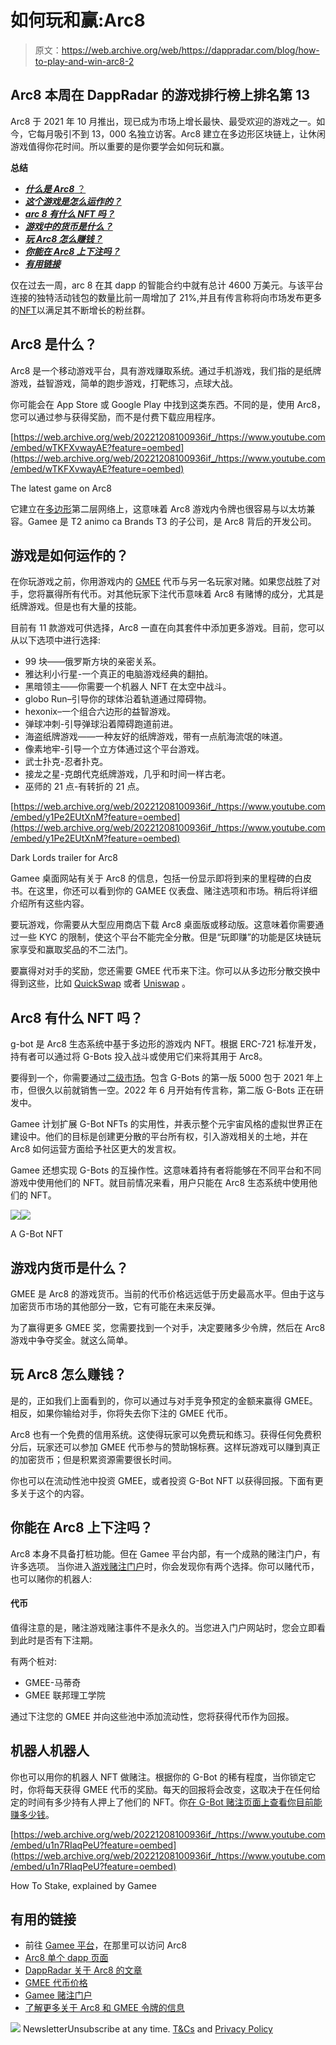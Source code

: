 # 如何玩和赢:Arc8

> 原文：<https://web.archive.org/web/https://dappradar.com/blog/how-to-play-and-win-arc8-2>

## Arc8 本周在 DappRadar 的游戏排行榜上排名第 13

Arc8 于 2021 年 10 月推出，现已成为市场上增长最快、最受欢迎的游戏之一。如今，它每月吸引不到 13，000 名独立访客。Arc8 建立在多边形区块链上，让休闲游戏值得你花时间。所以重要的是你要学会如何玩和赢。

**总结**

*   [***什么是 Arc8*** ？](https://web.archive.org/web/20221208100936/https://dappradar.com/blog/how-to-play-and-win-arc8-2/#what-is)
*   ***[这个游戏是怎么运作的？](https://web.archive.org/web/20221208100936/https://dappradar.com/blog/how-to-play-and-win-arc8-2/#how-work)***
*   ***[arc 8 有什么 NFT 吗？](https://web.archive.org/web/20221208100936/https://dappradar.com/blog/how-to-play-and-win-arc8-2/#arc8-nfts)***
*   ***[游戏中的货币是什么？](https://web.archive.org/web/20221208100936/https://dappradar.com/blog/how-to-play-and-win-arc8-2/#in-game-currency)***
*   ***[玩 Arc8 怎么赚钱？](https://web.archive.org/web/20221208100936/https://dappradar.com/blog/how-to-play-and-win-arc8-2/#make-money)***
*   ***[你能在 Arc8 上下注吗？](https://web.archive.org/web/20221208100936/https://dappradar.com/blog/how-to-play-and-win-arc8-2/#stake-arc8)***
*   ***[有用链接](https://web.archive.org/web/20221208100936/https://dappradar.com/blog/how-to-play-and-win-arc8-2/#useful-links)***

仅在过去一周，arc 8 在其 dapp 的智能合约中就有总计 4600 万美元。与该平台连接的独特活动钱包的数量比前一周增加了 21%,并且有传言称将向市场发布更多的[NFT](https://web.archive.org/web/20221208100936/https://dappradar.com/nft)以满足其不断增长的粉丝群。

## Arc8 是什么？

Arc8 是一个移动游戏平台，具有游戏赚取系统。通过手机游戏，我们指的是纸牌游戏，益智游戏，简单的跑步游戏，打靶练习，点球大战。

你可能会在 App Store 或 Google Play 中找到这类东西。不同的是，使用 Arc8，您可以通过参与获得奖励，而不是付费下载应用程序。

[https://web.archive.org/web/20221208100936if_/https://www.youtube.com/embed/wTKFXvwayAE?feature=oembed](https://web.archive.org/web/20221208100936if_/https://www.youtube.com/embed/wTKFXvwayAE?feature=oembed)

The latest game on Arc8

它建立在[多边形](https://web.archive.org/web/20221208100936/https://dappradar.com/rankings/protocol/polygon)第二层网络上，这意味着 Arc8 游戏内令牌也很容易与以太坊兼容。Gamee 是 T2 animo ca Brands T3 的子公司，是 Arc8 背后的开发公司。

## 游戏是如何运作的？

在你玩游戏之前，你用游戏内的 [GMEE](https://web.archive.org/web/20221208100936/https://www.coingecko.com/en/coins/gamee) 代币与另一名玩家对赌。如果您战胜了对手，您将赢得所有代币。对其他玩家下注代币意味着 Arc8 有赌博的成分，尤其是纸牌游戏。但是也有大量的技能。

目前有 11 款游戏可供选择，Arc8 一直在向其套件中添加更多游戏。目前，您可以从以下选项中进行选择:

*   99 块——俄罗斯方块的亲密关系。
*   雅达利小行星-一个真正的电脑游戏经典的翻拍。
*   黑暗领主——你需要一个机器人 NFT 在太空中战斗。
*   globo Run–引导你的球体沿着轨道通过障碍物。
*   hexonix–一个组合六边形的益智游戏。
*   弹球冲刺-引导弹球沿着障碍跑道前进。
*   海盗纸牌游戏——一种友好的纸牌游戏，带有一点航海流氓的味道。
*   像素地牢-引导一个立方体通过这个平台游戏。
*   武士扑克-忍者扑克。
*   接龙之星-克朗代克纸牌游戏，几乎和时间一样古老。
*   巫师的 21 点-有转折的 21 点。

[https://web.archive.org/web/20221208100936if_/https://www.youtube.com/embed/y1Pe2EUtXnM?feature=oembed](https://web.archive.org/web/20221208100936if_/https://www.youtube.com/embed/y1Pe2EUtXnM?feature=oembed)

Dark Lords trailer for Arc8

Gamee 桌面网站有关于 Arc8 的信息，包括一份显示即将到来的里程碑的白皮书。在这里，你还可以看到你的 GAMEE 仪表盘、赌注选项和市场。稍后将详细介绍所有这些内容。

要玩游戏，你需要从大型应用商店下载 Arc8 桌面版或移动版。这意味着你需要通过一些 KYC 的限制，使这个平台不能完全分散。但是“玩即赚”的功能是区块链玩家享受和赢取奖品的不二法门。

要赢得对对手的奖励，您还需要 GMEE 代币来下注。你可以从多边形分散交换中得到这些，比如 [QuickSwap](https://web.archive.org/web/20221208100936/https://dappradar.com/polygon/exchanges/quickswap) 或者 [Uniswap](https://web.archive.org/web/20221208100936/https://dappradar.com/deeplink/12486) 。

## Arc8 有什么 NFT 吗？

g-bot 是 Arc8 生态系统中基于多边形的游戏内 NFT。根据 ERC-721 标准开发，持有者可以通过将 G-Bots 投入战斗或使用它们来将其用于 Arc8。

要得到一个，你需要通过[二级市场](https://web.archive.org/web/20221208100936/https://opensea.io/collection/gbots-gamee)。包含 G-Bots 的第一版 5000 包于 2021 年上市，但很久以前就销售一空。2022 年 6 月开始有传言称，第二版 G-Bots 正在研发中。

Gamee 计划扩展 G-Bot NFTs 的实用性，并表示整个元宇宙风格的虚拟世界正在建设中。他们的目标是创建更分散的平台所有权，引入游戏相关的土地，并在 Arc8 如何运营方面给予社区更大的发言权。

Gamee 还想实现 G-Bots 的互操作性。这意味着持有者将能够在不同平台和不同游戏中使用他们的 NFT。就目前情况来看，用户只能在 Arc8 生态系统中使用他们的 NFT。

![](img/89ce17e8b08b52142794e3646d64e120.png)![](img/5b2947b6888a11058c54f97f7750ce89.png)

A G-Bot NFT

## 游戏内货币是什么？

GMEE 是 Arc8 的游戏货币。当前的代币价格远远低于历史最高水平。但由于这与加密货币市场的其他部分一致，它有可能在未来反弹。

为了赢得更多 GMEE 奖，您需要找到一个对手，决定要赌多少令牌，然后在 Arc8 游戏中争夺奖金。就这么简单。

## 玩 Arc8 怎么赚钱？

是的，正如我们上面看到的，你可以通过与对手竞争预定的金额来赢得 GMEE。相反，如果你输给对手，你将失去你下注的 GMEE 代币。

Arc8 也有一个免费的信用系统。这使得玩家可以免费玩和练习。获得任何免费积分后，玩家还可以参加 GMEE 代币参与的赞助锦标赛。这样玩游戏可以赚到真正的加密货币；但是积累资源需要很长时间。

你也可以在流动性池中投资 GMEE，或者投资 G-Bot NFT 以获得回报。下面有更多关于这个的内容。

## 你能在 Arc8 上下注吗？

Arc8 本身不具备打桩功能。但在 Gamee 平台内部，有一个成熟的赌注门户，有许多选项。
当你进入[游戏赌注门户](https://web.archive.org/web/20221208100936/https://app.gamee.com/staking?type=token)时，你会发现你有两个选择。你可以赌代币，也可以赌你的机器人:

#### 代币

值得注意的是，赌注游戏赌注事件不是永久的。当您进入门户网站时，您会立即看到此时是否有下注期。

有两个桩对:

*   GMEE-马蒂奇
*   GMEE 联邦理工学院

通过下注您的 GMEE 并向这些池中添加流动性，您将获得代币作为回报。

## 机器人机器人

你也可以用你的机器人 NFT 做赌注。根据你的 G-Bot 的稀有程度，当你锁定它时，你将每天获得 GMEE 代币的奖励。每天的回报将会改变，这取决于在任何给定的时间有多少持有人押上了他们的 NFT。你[在 G-Bot 赌注页面上查看你目前能赚多少钱](https://web.archive.org/web/20221208100936/https://app.gamee.com/staking?type=gbots)。

[https://web.archive.org/web/20221208100936if_/https://www.youtube.com/embed/u1n7RIaqPeU?feature=oembed](https://web.archive.org/web/20221208100936if_/https://www.youtube.com/embed/u1n7RIaqPeU?feature=oembed)

How To Stake, explained by Gamee

## 有用的链接

*   前往 [Gamee 平台](https://web.archive.org/web/20221208100936/https://dappradar.com/deeplink/9152)，在那里可以访问 Arc8
*   [Arc8 单个 dapp 页面](https://web.archive.org/web/20221208100936/https://dappradar.com/polygon/games/arc8-by-gamee-1)
*   [DappRadar 关于 Arc8 的文章](https://web.archive.org/web/20221208100936/https://dappradar.com/blog/search/?q=arc8)
*   [GMEE 代币价格](https://web.archive.org/web/20221208100936/https://www.coingecko.com/en/coins/gamee)
*   [Gamee 赌注门户](https://web.archive.org/web/20221208100936/https://app.gamee.com/staking?type=token)
*   [了解更多关于 Arc8 和 GMEE 令牌的信息](https://web.archive.org/web/20221208100936/https://dappradar.com/blog/arc8-and-the-gmee-token/)

![](img/6d5a4a2d609c56e1a5771717e54ba759.png) NewsletterUnsubscribe at any time. [T&Cs](https://web.archive.org/web/20221208100936/https://dappradar.com/terms) and [Privacy Policy](https://web.archive.org/web/20221208100936/https://dappradar.com/privacy-policy)